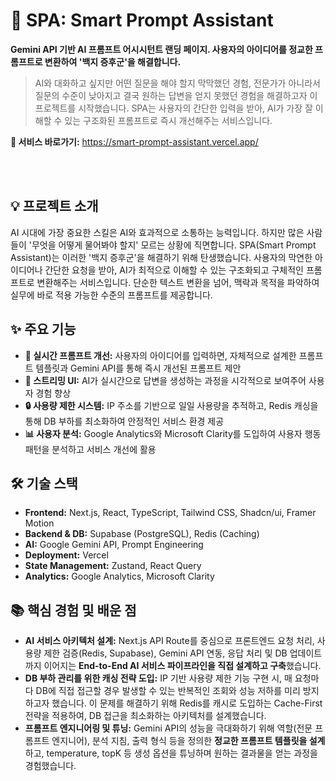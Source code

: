 # 🤖 SPA: Smart Prompt Assistant

**Gemini API 기반 AI 프롬프트 어시시턴트 랜딩 페이지. 사용자의 아이디어를 정교한 프롬프트로 변환하여 '백지 증후군'을 해결합니다.**

> AI와 대화하고 싶지만 어떤 질문을 해야 할지 막막했던 경험, 전문가가 아니라서 질문의 수준이 낮아지고 결국 원하는 답변을 얻지 못했던 경험을 해결하고자 이 프로젝트를 시작했습니다. SPA는 사용자의 간단한 입력을 받아, AI가 가장 잘 이해할 수 있는 구조화된 프롬프트로 즉시 개선해주는 서비스입니다.

**🔗 서비스 바로가기:** https://smart-prompt-assistant.vercel.app/

<br>

<br>

## 💡 프로젝트 소개

AI 시대에 가장 중요한 스킬은 AI와 효과적으로 소통하는 능력입니다. 하지만 많은 사람들이 '무엇을 어떻게 물어봐야 할지' 모르는 상황에 직면합니다. SPA(Smart Prompt Assistant)는 이러한 '백지 증후군'을 해결하기 위해 탄생했습니다. 사용자의 막연한 아이디어나 간단한 요청을 받아, AI가 최적으로 이해할 수 있는 구조화되고 구체적인 프롬프트로 변환해주는 서비스입니다. 단순한 텍스트 변환을 넘어, 맥락과 목적을 파악하여 실무에 바로 적용 가능한 수준의 프롬프트를 제공합니다.

## ✨ 주요 기능

* **🤖 실시간 프롬프트 개선:** 사용자의 아이디어를 입력하면, 자체적으로 설계한 프롬프트 템플릿과 Gemini API를 통해 즉시 개선된 프롬프트 제안
* **🔄 스트리밍 UI:** AI가 실시간으로 답변을 생성하는 과정을 시각적으로 보여주어 사용자 경험 향상
* **🔒 사용량 제한 시스템:** IP 주소를 기반으로 일일 사용량을 추적하고, Redis 캐싱을 통해 DB 부하를 최소화하여 안정적인 서비스 환경 제공
* **📊 사용자 분석:** Google Analytics와 Microsoft Clarity를 도입하여 사용자 행동 패턴을 분석하고 서비스 개선에 활용

## 🛠 기술 스택

* **Frontend:** Next.js, React, TypeScript, Tailwind CSS, Shadcn/ui, Framer Motion
* **Backend & DB:** Supabase (PostgreSQL), Redis (Caching)
* **AI:** Google Gemini API, Prompt Engineering
* **Deployment:** Vercel
* **State Management:** Zustand, React Query
* **Analytics:** Google Analytics, Microsoft Clarity

## 📚 핵심 경험 및 배운 점

* **AI 서비스 아키텍처 설계:** Next.js API Route를 중심으로 프론트엔드 요청 처리, 사용량 제한 검증(Redis, Supabase), Gemini API 연동, 응답 처리 및 DB 업데이트까지 이어지는 **End-to-End AI 서비스 파이프라인을 직접 설계하고 구축**했습니다.
* **DB 부하 관리를 위한 캐싱 전략 도입:** IP 기반 사용량 제한 기능 구현 시, 매 요청마다 DB에 직접 접근할 경우 발생할 수 있는 반복적인 조회와 성능 저하를 미리 방지하고자 했습니다. 이 문제를 해결하기 위해 Redis를 캐시로 도입하는 Cache-First 전략을 적용하여, DB 접근을 최소화하는 아키텍처를 설계했습니다.
* **프롬프트 엔지니어링 및 튜닝:** Gemini API의 성능을 극대화하기 위해 역할(전문 프롬프트 엔지니어), 분석 지침, 출력 형식 등을 정의한 **정교한 프롬프트 템플릿을 설계**하고, temperature, topK 등 생성 옵션을 튜닝하며 원하는 결과물을 얻는 과정을 경험했습니다.
